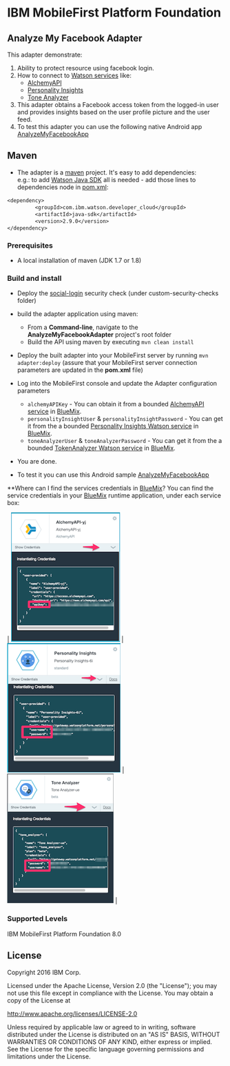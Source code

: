 IBM MobileFirst Platform Foundation
===

## Analyze My Facebook Adapter
This adapter demonstrate:

1. Ability to protect resource using facebook login. 
2. How to connect to [Watson services](http://www.ibm.com/smarterplanet/us/en/ibmwatson/developercloud/services-catalog.html) like:
    * [AlchemyAPI](http://www.ibm.com/smarterplanet/us/en/ibmwatson/developercloud/alchemy-language.html)
    * [Personality Insights](http://www.ibm.com/smarterplanet/us/en/ibmwatson/developercloud/personality-insights.html)
    * [Tone Analyzer](http://www.ibm.com/smarterplanet/us/en/ibmwatson/developercloud/tone-analyzer.html)
3. This adapter obtains a Facebook access token from the logged-in user and provides insights based on the user profile picture and the user feed.
4. To test this adapter you can use the following native Android app [AnalyzeMyFacebookApp](../AnalyzeMyFacebookApp/README.md)

## Maven
* The adapter is a [maven](https://maven.apache.org/) project.  It's easy to add dependencies:  
e.g.: to add [Watson Java SDK](https://github.com/watson-developer-cloud/java-sdk) all is needed - add those lines to dependencies node in [pom.xml](pom.xml):
```
<dependency>
         <groupId>com.ibm.watson.developer_cloud</groupId>
         <artifactId>java-sdk</artifactId>
         <version>2.9.0</version>
</dependency>
```
    
### Prerequisites
* A local installation of maven (JDK 1.7 or 1.8)

### Build and install
* Deploy the [social-login](../../../social-login/README.md) security check (under custom-security-checks folder)
* build the adapter application using maven:
    * From a **Command-line**, navigate to the **AnalyzeMyFacebookAdapter** project's root folder
    * Build the API using maven by executing `mvn clean install`
* Deploy the built adapter into your MobileFirst server by running `mvn adapter:deploy` (assure that your MobileFirst
  server connection parameters are updated in the **pom.xml** file)
* Log into the MobileFirst console and update the Adapter configuration parameters
    * `alchemyAPIKey` - You can obtain it from a bounded [AlchemyAPI service](http://www.ibm.com/smarterplanet/us/en/ibmwatson/developercloud/alchemy-language.html) in [BlueMix](http://www.ibm.com/cloud-computing/bluemix/).
    * `personalityInsightUser` & `personalityInsightPassword` - You can get it from the a bounded [Personality Insights Watson service](http://www.ibm.com/smarterplanet/us/en/ibmwatson/developercloud/personality-insights.html) in [BlueMix](http://www.ibm.com/cloud-computing/bluemix/).     
    * `toneAnalyzerUser` & `toneAnalyzerPassword` - You can get it from the a bounded [TokenAnalyzer Watson service](http://www.ibm.com/smarterplanet/us/en/ibmwatson/developercloud/tone-analyzer.html) in [BlueMix](http://www.ibm.com/cloud-computing/bluemix/).
    
* You are done.
* To test it you can use this Android sample [AnalyzeMyFacebookApp](../AnalyzeMyFacebookApp/README.md) 

**Where can I find the services credentials in [BlueMix](http://www.ibm.com/cloud-computing/bluemix/)?
You can find the service credentials in your [BlueMix](http://www.ibm.com/cloud-computing/bluemix/) runtime application, under each service box:

| ![AlchemyAPI Key](../assets/images/alchemy.png "AlchemyAPI Key")   | ![Personality Insights Credentials](../assets/images/personality.png "Personality Insights Credentials") | ![Tone Analyzer Credentials](../assets/images/tones.png "Tone Analyzer Credentials")  |
   

### Supported Levels
IBM MobileFirst Platform Foundation 8.0

## License
Copyright 2016 IBM Corp.

Licensed under the Apache License, Version 2.0 (the "License");
you may not use this file except in compliance with the License.
You may obtain a copy of the License at

http://www.apache.org/licenses/LICENSE-2.0

Unless required by applicable law or agreed to in writing, software
distributed under the License is distributed on an "AS IS" BASIS,
WITHOUT WARRANTIES OR CONDITIONS OF ANY KIND, either express or implied.
See the License for the specific language governing permissions and
limitations under the License.
